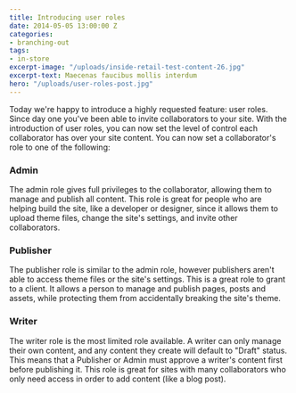 ```yaml
---
title: Introducing user roles
date: 2014-05-05 13:00:00 Z
categories:
- branching-out
tags:
- in-store
excerpt-image: "/uploads/inside-retail-test-content-26.jpg"
excerpt-text: Maecenas faucibus mollis interdum
hero: "/uploads/user-roles-post.jpg"
---
```


Today we're happy to introduce a highly requested feature: user roles. Since day one you've been able to invite collaborators to your site. With the introduction of user roles, you can now set the level of control each collaborator has over your site content. You can now set a collaborator's role to one of the following:

### Admin

The admin role gives full privileges to the collaborator, allowing them to manage and publish all content. This role is great for people who are helping build the site, like a developer or designer, since it allows them to upload theme files, change the site's settings, and invite other collaborators.

### Publisher

The publisher role is similar to the admin role, however publishers aren't able to access theme files or the site's settings. This is a great role to grant to a client. It allows a person to manage and publish pages, posts and assets, while protecting them from accidentally breaking the site's theme.

### Writer

The writer role is the most limited role available. A writer can only manage their own content, and any content they create will default to "Draft" status. This means that a Publisher or Admin must approve a writer's content first before publishing it. This role is great for sites with many collaborators who only need access in order to add content (like a blog post).
